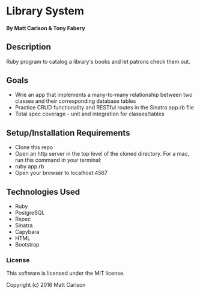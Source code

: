 # Library System

#### By Matt Carlson & Tony Fabery

## Description

Ruby program to catalog a library's books and let patrons check them out.

## Goals

* Wrie an app that implements a many-to-many relationship between two classes and their corresponding database tables
* Practice CRUD functionality and RESTful routes in the Sinatra app.rb file
* Total spec coverage - unit and integration for classes/tables

## Setup/Installation Requirements

* Clone this repo
* Open an http server in the top level of the cloned directory. For a mac, run this command in your terminal:
* ruby app.rb
* Open your browser to localhost:4567

## Technologies Used

* Ruby
* PostgreSQL
* Rspec
* Sinatra
* Capybara
* HTML
* Bootstrap

### License

This software is licensed under the MIT license.

Copyright (c) 2016 Matt Carlson
